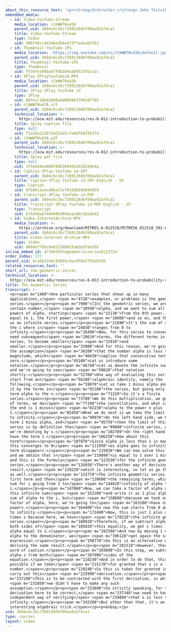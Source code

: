 ```yaml
---
about_this_resource_text: '<p><strong>Instructor:</strong> John Tsitsiklis</p>'
embedded_media:
  - id: Video-YouTube-Stream
    media_location: cCmWW7Hu43A
    parent_uid: 3684c6c16c7389128dbf09aa92a74ca1
    title: Video-YouTube-Stream
    type: Video
    uid: d90746cc9e3d6e2b6e3f3ffaebab5762
  - id: Thumbnail-YouTube-JPG
    media_location: 'https://img.youtube.com/vi/cCmWW7Hu43A/default.jpg'
    parent_uid: 3684c6c16c7389128dbf09aa92a74ca1
    title: Thumbnail-YouTube-JPG
    type: Thumbnail
    uid: f5347e100babff8b1b9aa8952d7bca1c
  - id: 3Play-3PlayYouTubeid-MP4
    media_location: cCmWW7Hu43A
    parent_uid: 3684c6c16c7389128dbf09aa92a74ca1
    title: 3Play-3Play YouTube id
    type: 3Play
    uid: 80fecc10b819d9a8d00566279410f705
  - id: cCmWW7Hu43A.srt
    parent_uid: 3684c6c16c7389128dbf09aa92a74ca1
    technical_location: >-
      https://ocw.mit.edu/resources/res-6-012-introduction-to-probability-spring-2018/part-i-the-fundamentals/the-geometric-series/cCmWW7Hu43A.srt
    title: 3play caption file
    type: null
    uid: f3a1ba22287da515e5c7e86f683561f4
  - id: cCmWW7Hu43A.pdf
    parent_uid: 3684c6c16c7389128dbf09aa92a74ca1
    technical_location: >-
      https://ocw.mit.edu/resources/res-6-012-introduction-to-probability-spring-2018/part-i-the-fundamentals/the-geometric-series/cCmWW7Hu43A.pdf
    title: 3play pdf file
    type: null
    uid: 1f5ebd4ee880f80b369441e5282d9e4a
  - id: Caption-3Play YouTube id-SRT
    parent_uid: 3684c6c16c7389128dbf09aa92a74ca1
    title: Caption-3Play YouTube id-SRT-English - US
    type: Caption
    uid: 8fb8611eecd0ba72e7818db58684e059
  - id: Transcript-3Play YouTube id-PDF
    parent_uid: 3684c6c16c7389128dbf09aa92a74ca1
    title: Transcript-3Play YouTube id-PDF-English - US
    type: Transcript
    uid: b7644dad744440b499eeac8dcddabb42
  - id: Video-InternetArchive-MP4
    media_location: >-
      https://archive.org/download/MITRES.6-012S18/MITRES6_012S18_S01-06_300k.mp4
    parent_uid: 3684c6c16c7389128dbf09aa92a74ca1
    title: Video-Internet Archive-MP4
    type: Video
    uid: 009de778dc8ed22288015a03bdfde295
inline_embed_id: 4719628thegeometricseries6122724
order_index: 177
parent_uid: 9ca6b310dc93095c9ac0f0e5f95e6930
related_resources_text: ''
short_url: the-geometric-series
technical_location: >-
  https://ocw.mit.edu/resources/res-6-012-introduction-to-probability-spring-2018/part-i-the-fundamentals/the-geometric-series
title: The Geometric Series
transcript: >-
  <p><span m="1460">One particular series that shows up in many
  applications,</span> <span m="4710">examples, or problems is the geometric
  series.</span></p><p><span m="7900">[In] the geometric series, we are given a
  certain number,</span> <span m="10590">alpha, and we want to sum all the
  powers of alpha, starting</span> <span m="15130">from the 0th power, which is
  equal to 1, the first power,</span> <span m="18660">and so on, and this gives
  us an infinite series.</span></p><p><span m="21690">It's the sum of alpha to
  the i where i</span> <span m="24030">ranges from 0 to
  infinity.</span></p><p><span m="26490">Now, for this series to converge, we
  need subsequent</span> <span m="29610">terms, the different terms in the
  series, to become smaller</span> <span m="32910">and
  smaller.</span></p><p><span m="33900">And for this reason, we're going to make
  the assumption</span> <span m="36280">that the number alpha is less than 1 in
  magnitude, which</span> <span m="40430">implies that consecutive terms go to
  zero.</span></p><p><span m="45100">Let us introduce some
  notation.</span></p><p><span m="46740">Let us denote the infinite sum by s,
  and we're going to use</span> <span m="50620">that notation
  shortly.</span></p><p><span m="52700">One way of evaluating this series is to
  start from an</span> <span m="56280">algebraic identity, namely the
  following.</span></p><p><span m="59870">Let us take 1 minus alpha and multiply
  it by the terms in</span> <span m="65180">the series, but going only up to the
  term alpha to the n.</span></p><p><span m="71220">So it's a finite
  series.</span></p><p><span m="73780">We do this multiplication, we get a bunch
  of terms, we do</span> <span m="77190">the cancellations, and what is left at
  the end is 1 minus</span> <span m="82230">alpha to the power n plus
  1.</span></p><p><span m="85450">What we do next is we take the limit as n goes
  to infinity.</span></p><p><span m="90970">On the left hand side, we have the
  term 1 minus alpha, and</span> <span m="95759">then the limit of this finite
  series is by definition the</span> <span m="99600">infinite series, which
  we're denoting by s.</span></p><p><span m="102789">On the right hand side, we
  have the term 1.</span></p><p><span m="106250">How about this
  term?</span></p><p><span m="107870">Since alpha is less than 1 in magnitude,
  this converges to 0</span> <span m="111950">as alpha goes to infinity, so that
  term disappears.</span></p><p><span m="115830">We can now solve this relation,
  and we obtain that s</span> <span m="119090">is equal to 1 over 1 minus alpha,
  and this is the formula</span> <span m="123530">for the infinite geometric
  series.</span></p><p><span m="126450">There's another way of deriving the same
  result,</span> <span m="129220">which is interesting, so let us go through it
  as well.</span></p><p><span m="133770">The infinite geometric series has one
  first term and then</span> <span m="139680">the remaining terms, which is a
  sum for i going from 1 to</span> <span m="144620">infinity of alpha to the
  i.</span></p><p><span m="147860">Now, we can take a factor of alpha out of
  this infinite sum</span> <span m="152200">and write it as 1 plus alpha, the
  sum of alpha to the i, but</span> <span m="158680">because we took out one
  factor of alpha, here, we're going to</span> <span m="163180">have smaller
  powers.</span></p><p><span m="164400">So now the sum starts from 0 and goes up
  to infinity.</span></p><p><span m="172480">Now, this is just 1 plus alpha
  times s because here, we have</span> <span m="178220">the infinite geometric
  series.</span></p><p><span m="180920">Therefore, if we subtract alpha s from
  both sides of</span> <span m="185620">this equality, we get s times 1 minus
  alpha equal to 1.</span></p><p><span m="192590">And now by moving 1 minus
  alpha to the denominator, we</span> <span m="196120">get again the same
  expression.</span></p><p><span m="198770">So this is an alternative way of
  deriving the same result.</span></p><p><span m="201510">However, there's one
  word of caution.</span></p><p><span m="203690">In this step, we subtracted
  alpha s from both</span> <span m="207990">sides of the
  equation.</span></p><p><span m="210230">And in order to do that, this is only
  possible if we take</span> <span m="215170">for granted that s is a finite
  number.</span></p><p><span m="220240">So this is taken for granted in order to
  carry out this</span> <span m="225990">derivation.</span></p><p><span
  m="227280">This is to be contrasted with the first derivation, in which</span>
  <span m="231050">we didn't have to make any such
  assumption.</span></p><p><span m="233690">So strictly speaking, for this
  derivation here to be correct,</span> <span m="237340">we need to have some
  independent way of verifying</span> <span m="239890">that s is less than
  infinity.</span></p><p><span m="242200">But other than that, it's an
  interesting algebraic trick.</span></p><p>&nbsp;</p>
uid: 3684c6c16c7389128dbf09aa92a74ca1
type: courses
layout: video
---
```


